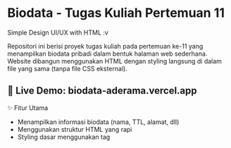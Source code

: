 # Biodata - Tugas Kuliah Pertemuan 11
Simple Design UI/UX with HTML :v

Repositori ini berisi proyek tugas kuliah pada pertemuan ke-11 yang menampilkan biodata pribadi dalam bentuk halaman web sederhana. Website dibangun menggunakan HTML dengan styling langsung di dalam file yang sama (tanpa file CSS eksternal).

🔗 Live Demo: biodata-aderama.vercel.app
-----------------------------------------------------------------------------------
✨ Fitur Utama
- Menampilkan informasi biodata (nama, TTL, alamat, dll)
- Menggunakan struktur HTML yang rapi
- Styling dasar menggunakan tag <style> di dalam file HTML

📁 Struktur Proyek
- 📦 biodata_tugas_kuliah_pertemuan_11
 ┗ 📄 index.html   → Halaman utama yang berisi konten dan styling

------------------------------------------------------------------------------------
🧑‍🎓 Informasi Tambahan
Mata Kuliah: Pemrograman Web Dasar

Pertemuan: Ke-11

Topik: Pembuatan halaman web biodata sederhana menggunakan HTML

-----------------------------------------------------------------------------------------------------
📌 Catatan
Proyek ini cocok sebagai latihan dasar untuk memahami struktur HTML dan penggunaan elemen-elemen seperti:
<table>
<style>
<div> dan heading (<h1> - <h4>)
